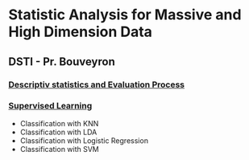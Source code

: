 # Statistic Analysis for Massive and High Dimension Data
## DSTI - Pr. Bouveyron

### [Descriptiv statistics and Evaluation Process](/DescriptivStatistics.pdf)
### [Supervised Learning](/SupervisedLearning.pdf)
* Classification with KNN 
* Classification with LDA
* Classification with Logistic Regression
* Classification with SVM
